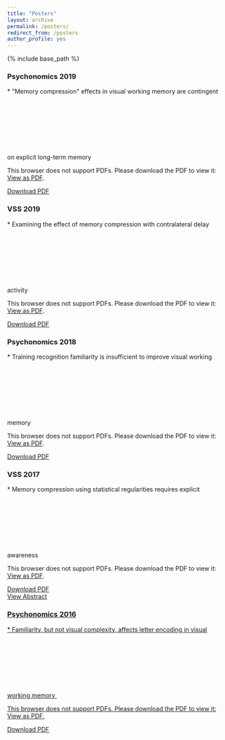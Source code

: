```yaml
---
title: "Posters"
layout: archive
permalink: /posters/
redirect_from: /posters
author_profile: yes
---
```


{% include base_path %}

<h3> Psychonomics 2019 </h3>
* "Memory compression" effects in visual working memory are contingent on explicit long-term memory
<object data="https://williamngiam.github.io/files/psychonomics2019.pdf" type="application/pdf" width="700px" height="400px">
    <embed src="https://williamngiam.github.io/files/psychonomics2019.pdf">
        <p>This browser does not support PDFs. Please download the PDF to view it: <a href="https://williamngiam.github.io/files/psychonomics2019.pdf">View as PDF</a>.</p>
    </embed>
</object>
<u><a href="https://williamngiam.github.io/files/psychonomics2019.pdf">Download PDF</a></u>

<h3> VSS 2019 </h3>
* Examining the effect of memory compression with contralateral delay activity
<object data="https://williamngiam.github.io/files/vss2019.pdf" type="application/pdf" width="700px" height="440px">
    <embed src="https://williamngiam.github.io/files/vss2019.pdf">
        <p>This browser does not support PDFs. Please download the PDF to view it: <a href="https://williamngiam.github.io/files/vss2019.pdf">View as PDF</a>.</p>
    </embed>
</object>
<u><a href="https://williamngiam.github.io/files/vss2019.pdf">Download PDF</a></u>

<h3> Psychonomics 2018 </h3>
* Training recognition familiarity is insufficient to improve visual working memory
<object data="https://williamngiam.github.io/files/psychonomics2018.pdf" type="application/pdf" width="700px" height="440px">
    <embed src="https://williamngiam.github.io/files/psychonomics2018.pdf">
        <p>This browser does not support PDFs. Please download the PDF to view it: <a href="https://williamngiam.github.io/files/psychonomics2018.pdf">View as PDF</a>.</p>
    </embed>
</object>
<u><a href="https://williamngiam.github.io/files/psychonomics2018.pdf">Download PDF</a></u>

<h3> VSS 2017 </h3>
* Memory compression using statistical regularities requires explicit awareness
<object data="https://williamngiam.github.io/files/vss2017.pdf" type="application/pdf" width="700px" height="440px">
    <embed src="https://williamngiam.github.io/files/vss2017.pdf">
        <p>This browser does not support PDFs. Please download the PDF to view it: <a href="https://williamngiam.github.io/files/vss2017.pdf">View as PDF</a>.</p>
    </embed>
</object>
<u><a href="https://williamngiam.github.io/files/vss2017.pdf">Download PDF</a></u>
<br>
<u><a href="http://jov.arvojournals.org/article.aspx?articleid=2651730">View Abstract</a><u>

<h3> Psychonomics 2016 </h3>
* Familiarity, but not visual complexity, affects letter encoding in visual working memory
<object data="https://williamngiam.github.io/files/psychonomics2016.pdf" type="application/pdf" width="700px" height="440px">
    <embed src="https://williamngiam.github.io/files/psychonomics2016.pdf">
        <p>This browser does not support PDFs. Please download the PDF to view it: <a href="https://williamngiam.github.io/files/psychonomics2016.pdf">View as PDF</a>.</p>
    </embed>
</object>
<u><a href="https://williamngiam.github.io/files/psychonomics2016.pdf">Download PDF</a></u>
